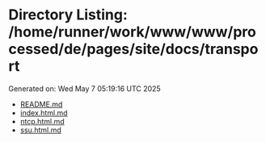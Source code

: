 # Directory Listing: /home/runner/work/www/www/processed/de/pages/site/docs/transport
Generated on: Wed May  7 05:19:16 UTC 2025

- [README.md](README.md)
- [index.html.md](index.html.md)
- [ntcp.html.md](ntcp.html.md)
- [ssu.html.md](ssu.html.md)

